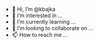 - 👋 Hi, I’m @kbajka
- 👀 I’m interested in ...
- 🌱 I’m currently learning ...
- 💞️ I’m looking to collaborate on ...
- 📫 How to reach me ...

<!---
kbajka/kbajka is a ✨ special ✨ repository because its `README.md` (this file) appears on your GitHub profile.
You can click the Preview link to take a look at your changes.
--->
